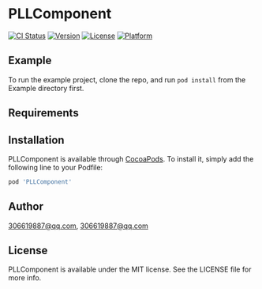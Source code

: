 # PLLComponent

[![CI Status](https://img.shields.io/travis/306619887@qq.com/PLLComponent.svg?style=flat)](https://travis-ci.org/306619887@qq.com/PLLComponent)
[![Version](https://img.shields.io/cocoapods/v/PLLComponent.svg?style=flat)](https://cocoapods.org/pods/PLLComponent)
[![License](https://img.shields.io/cocoapods/l/PLLComponent.svg?style=flat)](https://cocoapods.org/pods/PLLComponent)
[![Platform](https://img.shields.io/cocoapods/p/PLLComponent.svg?style=flat)](https://cocoapods.org/pods/PLLComponent)

## Example

To run the example project, clone the repo, and run `pod install` from the Example directory first.

## Requirements

## Installation

PLLComponent is available through [CocoaPods](https://cocoapods.org). To install
it, simply add the following line to your Podfile:

```ruby
pod 'PLLComponent'
```

## Author

306619887@qq.com, 306619887@qq.com

## License

PLLComponent is available under the MIT license. See the LICENSE file for more info.
